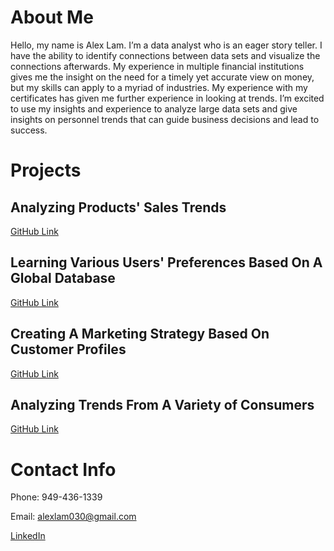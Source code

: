 # About Me
Hello, my name is Alex Lam. I’m a data analyst who is an eager story teller. I have the ability to
identify connections between data sets and visualize the connections afterwards. My experience
in multiple financial institutions gives me the insight on the need for a timely yet accurate view
on money, but my skills can apply to a myriad of industries. My experience with my certificates has given me further experience in looking at trends. I’m excited to use my insights and experience to analyze large data sets and give
insights on personnel trends that can guide business decisions and lead to success.


# Projects

## Analyzing Products' Sales Trends

[GitHub Link](https://github.com/Alexlam030/GameCo-Excel-Analysis)

## Learning Various Users' Preferences Based On A Global Database

[GitHub Link](https://github.com/Alexlam030/Rockbuster-Stealth-Data-Analysis-Project-SQL-Project)

## Creating A Marketing Strategy Based On Customer Profiles

[GitHub Link](https://github.com/Alexlam030/InstaCart-Python-Project)

## Analyzing Trends From A Variety of Consumers

[GitHub Link](https://github.com/Alexlam030/CitiBike-Analysis)



# Contact Info
Phone: 949-436-1339

Email: alexlam030@gmail.com

[LinkedIn](https://www.linkedin.com/in/alexander-lam-053174139/)
